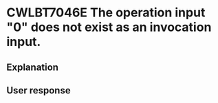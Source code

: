 # CWLBT7046E The operation input "0" does not exist as an invocation input.

## Explanation

## User response